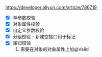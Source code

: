 https://developer.aliyun.com/article/786719

- [x] 单参数校验
- [x] 对象属性校验
- [x] 自定义参数校验
- [x] 分组校验 - 新建空接口用于标记
- [x] 递归校验
   1. 需要在对象的对象属性上加@Valid
